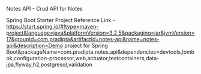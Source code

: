 Notes API - Crud API for Notes

Spring Boot Starter Project Reference Link -
https://start.spring.io/#!type=maven-project&language=java&platformVersion=3.2.5&packaging=jar&jvmVersion=17&groupId=com.pradipta&artifactId=notes-api&name=notes-api&description=Demo project for Spring Boot&packageName=com.pradipta.notes.api&dependencies=devtools,lombok,configuration-processor,web,actuator,testcontainers,data-jpa,flyway,h2,postgresql,validation